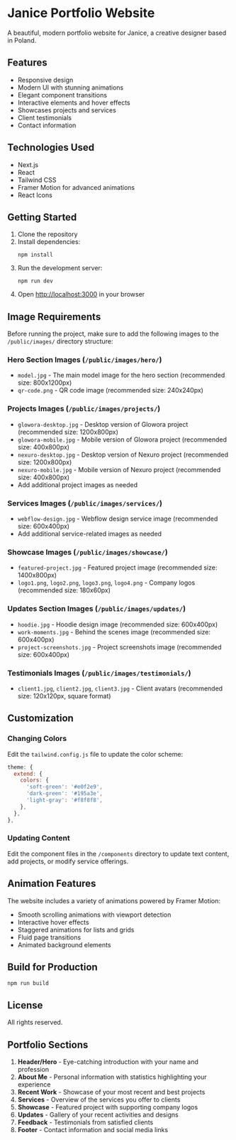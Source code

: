# Janice Portfolio Website

A beautiful, modern portfolio website for Janice, a creative designer based in Poland.

## Features

- Responsive design
- Modern UI with stunning animations
- Elegant component transitions
- Interactive elements and hover effects
- Showcases projects and services
- Client testimonials
- Contact information

## Technologies Used

- Next.js
- React
- Tailwind CSS
- Framer Motion for advanced animations
- React Icons

## Getting Started

1. Clone the repository
2. Install dependencies:
   ```
   npm install
   ```
3. Run the development server:
   ```
   npm run dev
   ```
4. Open [http://localhost:3000](http://localhost:3000) in your browser

## Image Requirements

Before running the project, make sure to add the following images to the `/public/images/` directory structure:

### Hero Section Images (`/public/images/hero/`)
- `model.jpg` - The main model image for the hero section (recommended size: 800x1200px)
- `qr-code.png` - QR code image (recommended size: 240x240px)

### Projects Images (`/public/images/projects/`)
- `glowora-desktop.jpg` - Desktop version of Glowora project (recommended size: 1200x800px)
- `glowora-mobile.jpg` - Mobile version of Glowora project (recommended size: 400x800px)
- `nexuro-desktop.jpg` - Desktop version of Nexuro project (recommended size: 1200x800px)
- `nexuro-mobile.jpg` - Mobile version of Nexuro project (recommended size: 400x800px)
- Add additional project images as needed

### Services Images (`/public/images/services/`)
- `webflow-design.jpg` - Webflow design service image (recommended size: 600x400px)
- Add additional service-related images as needed

### Showcase Images (`/public/images/showcase/`)
- `featured-project.jpg` - Featured project image (recommended size: 1400x800px)
- `logo1.png`, `logo2.png`, `logo3.png`, `logo4.png` - Company logos (recommended size: 180x60px)

### Updates Section Images (`/public/images/updates/`)
- `hoodie.jpg` - Hoodie design image (recommended size: 600x400px)
- `work-moments.jpg` - Behind the scenes image (recommended size: 600x400px)
- `project-screenshots.jpg` - Project screenshots image (recommended size: 600x400px)

### Testimonials Images (`/public/images/testimonials/`)
- `client1.jpg`, `client2.jpg`, `client3.jpg` - Client avatars (recommended size: 120x120px, square format)

## Customization

### Changing Colors
Edit the `tailwind.config.js` file to update the color scheme:

```js
theme: {
  extend: {
    colors: {
      'soft-green': '#e0f2e9',
      'dark-green': '#195a3e',
      'light-gray': '#f8f8f8',
    },
  },
},
```

### Updating Content
Edit the component files in the `/components` directory to update text content, add projects, or modify service offerings.

## Animation Features

The website includes a variety of animations powered by Framer Motion:
- Smooth scrolling animations with viewport detection
- Interactive hover effects
- Staggered animations for lists and grids
- Fluid page transitions
- Animated background elements

## Build for Production

```
npm run build
```

## License

All rights reserved.

## Portfolio Sections

1. **Header/Hero** - Eye-catching introduction with your name and profession
2. **About Me** - Personal information with statistics highlighting your experience
3. **Recent Work** - Showcase of your most recent and best projects
4. **Services** - Overview of the services you offer to clients
5. **Showcase** - Featured project with supporting company logos
6. **Updates** - Gallery of your recent activities and designs
7. **Feedback** - Testimonials from satisfied clients
8. **Footer** - Contact information and social media links 